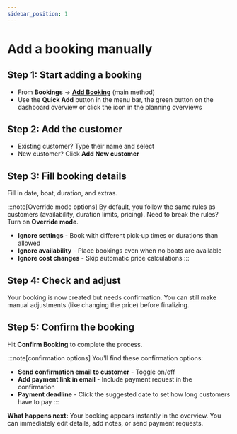 ```yaml
---
sidebar_position: 1
---
```


# Add a booking manually

## Step 1: Start adding a booking

- From **Bookings** → **[Add Booking](https://dashboard.letsbook.app/bookings/add)** (main method)
- Use the **Quick Add** button in the menu bar, the green button on the dashboard overview or click the icon in the planning overviews

## Step 2: Add the customer

- Existing customer? Type their name and select
- New customer? Click **Add New customer**

## Step 3: Fill booking details

Fill in date, boat, duration, and extras.

:::note[Override mode options]
By default, you follow the same rules as customers (availability, duration limits, pricing). Need to break the rules? Turn on **Override mode**.

- **Ignore settings** - Book with different pick-up times or durations than allowed
- **Ignore availability** - Place bookings even when no boats are available
- **Ignore cost changes** - Skip automatic price calculations
  :::

## Step 4: Check and adjust

Your booking is now created but needs confirmation. You can still make manual adjustments (like changing the price) before finalizing.

## Step 5: Confirm the booking

Hit **Confirm Booking** to complete the process.

:::note[confirmation options]
You'll find these confirmation options:

- **Send confirmation email to customer** - Toggle on/off
- **Add payment link in email** - Include payment request in the confirmation
- **Payment deadline** - Click the suggested date to set how long customers have to pay
  :::

**What happens next:** Your booking appears instantly in the overview. You can immediately edit details, add notes, or send payment requests.

